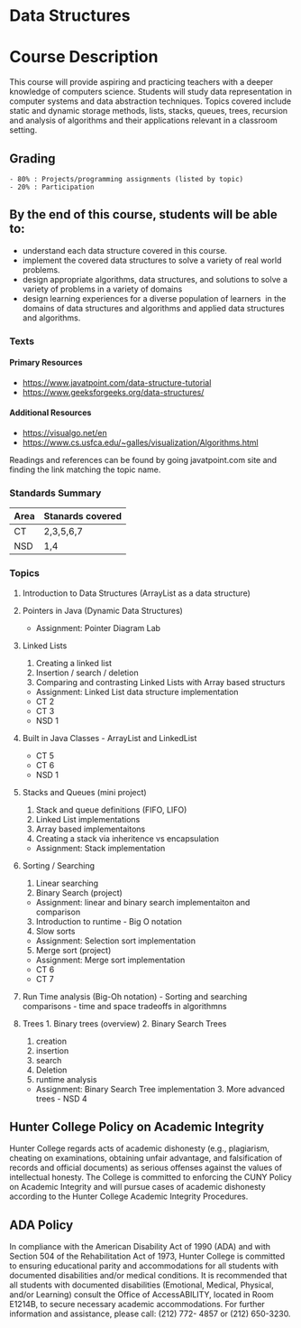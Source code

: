 # Data Structures

# Course Description

This course will provide aspiring and practicing teachers with a
deeper knowledge of computers science. Students will study data
representation in computer systems and data abstraction
techniques. Topics covered include static and dynamic storage methods,
lists, stacks, queues, trees, recursion and analysis of algorithms and
their applications relevant in a classroom setting.

## Grading

	- 80% : Projects/programming assignments (listed by topic)
    - 20% : Participation


## By the end of this course, students will be able to:

  - understand each data structure covered in this course.
  - implement the covered data structures to solve a variety of real world problems.
  - design appropriate algorithms, data structures, and solutions to solve a variety of problems in a variety of domains
  - design learning experiences for a diverse population of learners  in the domains of data structures and algorithms and applied data structures and algorithms.


### Texts

#### Primary Resources
  - https://www.javatpoint.com/data-structure-tutorial
  - https://www.geeksforgeeks.org/data-structures/
  
#### Additional Resources
  - https://visualgo.net/en
  - https://www.cs.usfca.edu/~galles/visualization/Algorithms.html

Readings and references can be found by going javatpoint.com site and
finding the link matching the topic name.

### Standards Summary

 | Area | Stanards covered |
 |------|------------------|
 | CT   | 2,3,5,6,7        |
 | NSD  | 1,4              |

### Topics


  1. Introduction to Data Structures (ArrayList as a data structure)
  1. Pointers in Java (Dynamic Data Structures)
     - Assignment: Pointer Diagram Lab
  1. Linked Lists 
     1. Creating a linked list
     1. Insertion / search / deletion
     1. Comparing and contrasting Linked Lists with Array based structurs
	 - Assignment: Linked List data structure implementation
	 - CT 2
	 - CT 3
	 - NSD 1
  1. Built in Java Classes - ArrayList and LinkedList
	 - CT 5
	 - CT 6
	 - NSD 1
  1. Stacks and Queues (mini project)
     1. Stack and queue definitions (FIFO, LIFO)
     1. Linked List implementations
     2. Array based implementaitons
     3. Creating a stack via inheritence vs encapsulation
	 - Assignment: Stack implementation 
	 
  1. Sorting / Searching
     1. Linear searching
     2. Binary Search (project)
	 - Assignment: linear and binary search implementaiton and comparison
     3. Introduction to runtime - Big O notation
     4. Slow sorts
	 - Assignment: Selection sort implementation
     5. Merge sort (project)
	 - Assignment: Merge sort implementation
	 - CT 6
	 - CT 7
	 
  1. Run Time analysis (Big-Oh notation)
    - Sorting and searching comparisons
	- time and space tradeoffs in algorithmns
  1. Trees
    1. Binary trees (overview)
    2. Binary Search Trees
      1. creation
      2. insertion
      3. search
      4. Deletion
      5. runtime analysis
	  - Assignment: Binary Search Tree implementation
    3. More advanced trees
	- NSD 4
	



## Hunter College Policy on Academic Integrity

Hunter College regards acts of academic dishonesty (e.g., plagiarism, cheating on examinations,
obtaining unfair advantage, and falsification of records and official documents) as serious offenses
against the values of intellectual honesty. The College is committed to enforcing the CUNY Policy
on Academic Integrity and will pursue cases of academic dishonesty according to the Hunter College
Academic Integrity Procedures.

## ADA Policy

In compliance with the American Disability Act of 1990 (ADA) and with Section 504 of the
Rehabilitation Act of 1973, Hunter College is committed to ensuring educational parity and
accommodations for all students with documented disabilities and/or medical conditions. It is
recommended that all students with documented disabilities (Emotional, Medical, Physical, and/or
Learning) consult the Office of AccessABILITY, located in Room E1214B, to secure necessary
academic accommodations. For further information and assistance, please call: (212) 772- 4857 or
(212) 650-3230.
